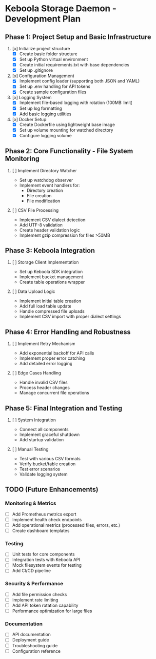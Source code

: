 # Keboola Storage Daemon - Development Plan

## Phase 1: Project Setup and Basic Infrastructure
1. [x] Initialize project structure
   - [x] Create basic folder structure
   - [x] Set up Python virtual environment
   - [x] Create initial requirements.txt with base dependencies
   - [x] Set up .gitignore

2. [x] Configuration Management
   - [x] Implement config loader (supporting both JSON and YAML)
   - [x] Set up .env handling for API tokens
   - [x] Create sample configuration files

3. [x] Logging System
   - [x] Implement file-based logging with rotation (100MB limit)
   - [x] Set up log formatting
   - [x] Add basic logging utilities

4. [x] Docker Setup
   - [x] Create Dockerfile using lightweight base image
   - [x] Set up volume mounting for watched directory
   - [x] Configure logging volume

## Phase 2: Core Functionality - File System Monitoring
1. [ ] Implement Directory Watcher
   - Set up watchdog observer
   - Implement event handlers for:
     - Directory creation
     - File creation
     - File modification

2. [ ] CSV File Processing
   - Implement CSV dialect detection
   - Add UTF-8 validation
   - Create header validation logic
   - Implement gzip compression for files >50MB

## Phase 3: Keboola Integration
1. [ ] Storage Client Implementation
   - Set up Keboola SDK integration
   - Implement bucket management
   - Create table operations wrapper

2. [ ] Data Upload Logic
   - Implement initial table creation
   - Add full load table update
   - Handle compressed file uploads
   - Implement CSV import with proper dialect settings

## Phase 4: Error Handling and Robustness
1. [ ] Implement Retry Mechanism
   - Add exponential backoff for API calls
   - Implement proper error catching
   - Add detailed error logging

2. [ ] Edge Cases Handling
   - Handle invalid CSV files
   - Process header changes
   - Manage concurrent file operations

## Phase 5: Final Integration and Testing
1. [ ] System Integration
   - Connect all components
   - Implement graceful shutdown
   - Add startup validation

2. [ ] Manual Testing
   - Test with various CSV formats
   - Verify bucket/table creation
   - Test error scenarios
   - Validate logging system

## TODO (Future Enhancements)

### Monitoring & Metrics
- [ ] Add Prometheus metrics export
- [ ] Implement health check endpoints
- [ ] Add operational metrics (processed files, errors, etc.)
- [ ] Create dashboard templates

### Testing
- [ ] Unit tests for core components
- [ ] Integration tests with Keboola API
- [ ] Mock filesystem events for testing
- [ ] Add CI/CD pipeline

### Security & Performance
- [ ] Add file permission checks
- [ ] Implement rate limiting
- [ ] Add API token rotation capability
- [ ] Performance optimization for large files

### Documentation
- [ ] API documentation
- [ ] Deployment guide
- [ ] Troubleshooting guide
- [ ] Configuration reference
